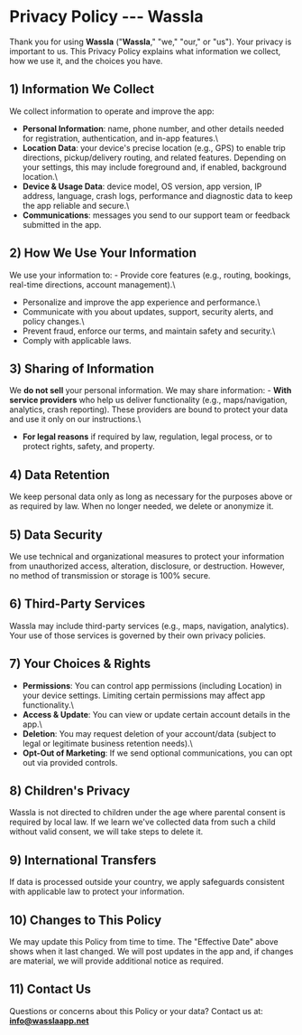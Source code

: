 # Privacy Policy --- Wassla

Thank you for using **Wassla** ("**Wassla**," "we," "our," or "us").
Your privacy is important to us. This Privacy Policy explains what
information we collect, how we use it, and the choices you have.

## 1) Information We Collect

We collect information to operate and improve the app:

-   **Personal Information**: name, phone number, and other details
    needed for registration, authentication, and in-app features.\
-   **Location Data**: your device's precise location (e.g., GPS) to
    enable trip directions, pickup/delivery routing, and related
    features. Depending on your settings, this may include foreground
    and, if enabled, background location.\
-   **Device & Usage Data**: device model, OS version, app version, IP
    address, language, crash logs, performance and diagnostic data to
    keep the app reliable and secure.\
-   **Communications**: messages you send to our support team or
    feedback submitted in the app.

## 2) How We Use Your Information

We use your information to: - Provide core features (e.g., routing,
bookings, real-time directions, account management).\
- Personalize and improve the app experience and performance.\
- Communicate with you about updates, support, security alerts, and
policy changes.\
- Prevent fraud, enforce our terms, and maintain safety and security.\
- Comply with applicable laws.

## 3) Sharing of Information

We **do not sell** your personal information. We may share
information: - **With service providers** who help us deliver
functionality (e.g., maps/navigation, analytics, crash reporting). These
providers are bound to protect your data and use it only on our
instructions.\
- **For legal reasons** if required by law, regulation, legal process,
or to protect rights, safety, and property.

## 4) Data Retention

We keep personal data only as long as necessary for the purposes above
or as required by law. When no longer needed, we delete or anonymize it.

## 5) Data Security

We use technical and organizational measures to protect your information
from unauthorized access, alteration, disclosure, or destruction.
However, no method of transmission or storage is 100% secure.

## 6) Third-Party Services

Wassla may include third-party services (e.g., maps, navigation,
analytics). Your use of those services is governed by their own privacy
policies.

## 7) Your Choices & Rights

-   **Permissions**: You can control app permissions (including
    Location) in your device settings. Limiting certain permissions may
    affect app functionality.\
-   **Access & Update**: You can view or update certain account details
    in the app.\
-   **Deletion**: You may request deletion of your account/data (subject
    to legal or legitimate business retention needs).\
-   **Opt-Out of Marketing**: If we send optional communications, you
    can opt out via provided controls.

## 8) Children's Privacy

Wassla is not directed to children under the age where parental consent
is required by local law. If we learn we've collected data from such a
child without valid consent, we will take steps to delete it.

## 9) International Transfers

If data is processed outside your country, we apply safeguards
consistent with applicable law to protect your information.

## 10) Changes to This Policy

We may update this Policy from time to time. The "Effective Date" above
shows when it last changed. We will post updates in the app and, if
changes are material, we will provide additional notice as required.

## 11) Contact Us

Questions or concerns about this Policy or your data? Contact us at:
**info@wasslaapp.net**
